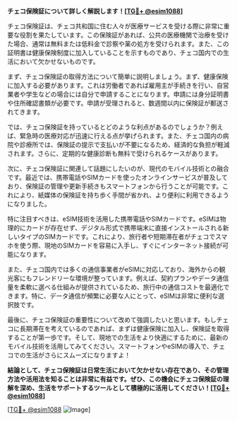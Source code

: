 **チェコ保険証について詳しく解説します！[[TG💪+ @esim1088](https://t.me/s/esim1088)]**

チェコ保険証は、チェコ共和国に住む人々が医療サービスを受ける際に非常に重要な役割を果たしています。この保険証があれば、公共の医療機関で治療を受けた場合、通常は無料または低料金で診察や薬の処方を受けられます。また、この証明書は健康保険制度に加入していることを示すものであり、チェコ国内での生活において欠かせないものです。

まず、チェコ保険証の取得方法について簡単に説明しましょう。まず、健康保険に加入する必要があります。これは労働者であれば雇用主が手続きを行い、自営業者や学生などの場合には自分で申請することになります。申請には身分証明書や住所確認書類が必要です。申請が受理されると、数週間以内に保険証が郵送されてきます。

では、チェコ保険証を持っているとどのような利点があるのでしょうか？例えば、緊急時の医療対応が迅速に行える点が挙げられます。また、チェコ国内の病院や診療所では、保険証の提示で支払いが不要になるため、経済的な負担が軽減されます。さらに、定期的な健康診断も無料で受けられるケースがあります。

次に、チェコ保険証に関連して話題にしたいのが、現代のモバイル技術との融合です。最近では、携帯電話やSIMカードを使ったオンラインサービスが普及しており、保険証の管理や更新手続きもスマートフォンから行うことが可能です。これにより、紙媒体の保険証を持ち歩く手間が省かれ、より便利に利用できるようになりました。

特に注目すべきは、eSIM技術を活用した携帯電話やSIMカードです。eSIMは物理的にカードが存在せず、デジタル形式で携帯端末に直接インストールされる新しいタイプのSIMカードです。これにより、旅行者や短期滞在者がチェコでスマホを使う際、現地のSIMカードを容易に入手し、すぐにインターネット接続が可能になります。

また、チェコ国内では多くの通信事業者がeSIMに対応しており、海外からの観光客にもフレンドリーな環境が整っています。例えば、契約プランやデータ通信量を柔軟に選べる仕組みが提供されているため、旅行中の通信コストを最適化できます。特に、データ通信が頻繁に必要な人にとって、eSIMは非常に便利な選択肢です。

最後に、チェコ保険証の重要性について改めて強調したいと思います。もしチェコに長期滞在を考えているのであれば、まずは健康保険に加入し、保険証を取得することが第一歩です。そして、現地での生活をより快適にするために、最新のモバイル技術を活用してみてください。スマートフォンやeSIMの導入で、チェコでの生活がさらにスムーズになりますよ！

**結論として、チェコ保険証は日常生活において欠かせない存在であり、その管理方法や活用法を知ることは非常に有益です。ぜひ、この機会にチェコ保険証の理解を深め、生活をサポートするツールとして積極的に活用してください！[[TG💪+ @esim1088](https://t.me/s/esim1088)]**

[[TG💪+ @esim1088](https://t.me/s/esim1088) ![Image](https://i.postimg.cc/Y0z9fWf4/image.png)]